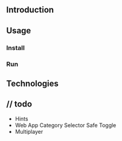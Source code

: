 ## Introduction


## Usage

### Install

### Run


## Technologies


## // todo
- Hints
- Web App
    Category Selector
    Safe Toggle
- Multiplayer
